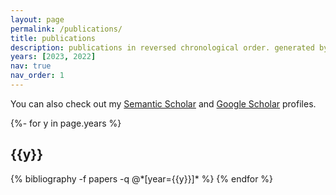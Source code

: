 ```yaml
---
layout: page
permalink: /publications/
title: publications
description: publications in reversed chronological order. generated by jekyll-scholar.
years: [2023, 2022]
nav: true
nav_order: 1
---
```

<!-- _pages/publications.md -->

You can also check out my [Semantic Scholar](https://www.semanticscholar.org/author/Akshita-Bhagia/2166136235) and [Google Scholar](https://scholar.google.com/citations?user=fzH3_G4AAAAJ) profiles.
<div class="publications">

{%- for y in page.years %}
  <h2 class="year2">{{y}}</h2>
  {% bibliography -f papers -q @*[year={{y}}]* %}
{% endfor %}

</div>
